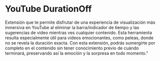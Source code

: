 # YouTube DurationOff

 Extensión que te permite disfrutar de una experiencia de visualización más inmersiva en YouTube al eliminar la barra/indicador de tiempo y las sugerencias de video mientras ves cualquier contenido. Esta herramienta resulta especialmente útil para vídeos emocionantes, como peleas, donde no se revela la duración exacta. Con esta extensión, podrás sumergirte por completo en el contenido sin tener conocimiento previo de cuándo terminará, preservando así la emoción y la sorpresa en todo momento."
